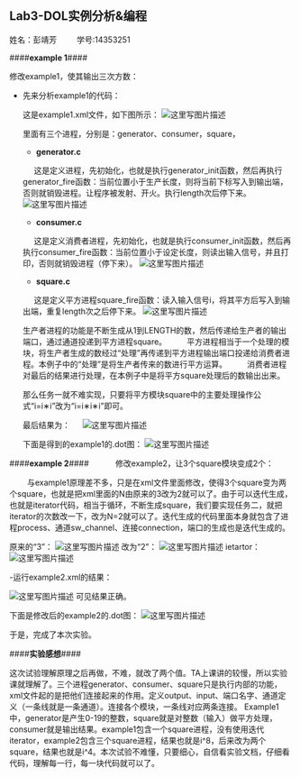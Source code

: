 ## Lab3-DOL实例分析&编程 ##

姓名：彭靖芳 &nbsp;&nbsp;&nbsp;&nbsp;&nbsp;&nbsp;&nbsp;&nbsp;学号:14353251

####**example 1**####

修改example1，使其输出三次方数：

 - 先来分析example1的代码：

	这是example1.xml文件，如下图所示：
 ![这里写图片描述](http://img.blog.csdn.net/20161018111033328)

	里面有三个进程，分别是：generator、consumer，square，
	
	 - **generator.c**
	
	&nbsp;&nbsp;&nbsp;&nbsp;&nbsp;这是定义进程，先初始化，也就是执行generator_init函数，然后再执行generator_fire函数：当前位置小于生产长度，则将当前下标写入到输出端，否则就销毁进程。让程序被发射、开火。执行length次后停下来。
	![这里写图片描述](http://img.blog.csdn.net/20161018112149490)

	 - **consumer.c**
	
	&nbsp;&nbsp;&nbsp;&nbsp;&nbsp;这是定义消费者进程，先初始化，也就是执行consumer_init函数，然后再执行consumer_fire函数：当前位置小于设定长度，则读出输入信号，并且打印，否则就销毁进程（停下来）。
![这里写图片描述](http://img.blog.csdn.net/20161018112622015)

	 - **square.c**
	
	&nbsp;&nbsp;&nbsp;&nbsp;&nbsp;这是定义平方进程square_fire函数：读入输入信号i，将其平方后写入到输出端，重复length次之后停下来。
![这里写图片描述](http://img.blog.csdn.net/20161018112745267)
		

	生产者进程的功能是不断生成从1到LENGTH的数，然后传递给生产者的输出端口，通过通道投递到平方进程square。 
　　
	平方进程相当于一个处理的模块，将生产者生成的数经过“处理”再传递到平方进程输出端口投递给消费者进程。本例子中的“处理”是将生产者传来的数进行平方运算。 
　　
消费者进程对最后的结果进行处理，在本例子中是将平方square处理后的数输出出来。 
	
	那么任务一就不难实现，只要将平方模块square中的主要处理操作公式“i=i∗i”改为“i=i∗i∗i”即可。

	最后结果为： 
　
![这里写图片描述](http://img.blog.csdn.net/20161018121606988)


	
	下面是得到的example1的.dot图：
![这里写图片描述](http://img.blog.csdn.net/20161018121810959)


####**example 2**####
&nbsp;&nbsp;&nbsp;&nbsp;&nbsp;&nbsp;&nbsp;&nbsp;&nbsp;&nbsp;&nbsp;修改example2，让3个square模块变成2个：
	
&nbsp;&nbsp;&nbsp;&nbsp;&nbsp;&nbsp;&nbsp;&nbsp;与example1原理差不多，只是在xml文件里面修改，使得3个square变为两个square，也就是把xml里面的N由原来的3改为2就可以了。由于可以迭代生成，也就是iterator代码，相当于循环，不断生成square，我们要实现任务二，就把iterator的次数改一下，改为N=2就可以了。迭代生成的代码里面本身就包含了进程process、通道sw_channel、连接connection，端口的生成也是迭代生成的。
		
原来的“3”：
	![这里写图片描述](http://img.blog.csdn.net/20161018122954927)
改为“2”：
![这里写图片描述](http://img.blog.csdn.net/20161018123031084)
ietartor：
![这里写图片描述](http://img.blog.csdn.net/20161018123137131)

 -运行example2.xml的结果：
 
![这里写图片描述](http://img.blog.csdn.net/20161018123355601)
可见结果正确。

下面是修改后的example2的.dot图：
![这里写图片描述](http://img.blog.csdn.net/20161018123533461)

于是，完成了本次实验。


####**实验感想**####

这次试验理解原理之后再做，不难，就改了两个值。TA上课讲的较慢，所以实验课就理解了。三个进程generator、consumer、square只是执行内部的功能，xml文件起的是把他们连接起来的作用。定义output、input、端口名字、通道定义（一条线就是一条通道）。连接各个模块，一条线对应两条连接。
Example1中，generator是产生0-19的整数，square就是对整数（输入）做平方处理，consumer就是输出结果。example1包含一个square进程，没有使用迭代iterator，example2包含三个square进程，结果也就是i^8，后来改为两个square，结果也就是i^4。本次试验不难懂，只要细心，自信看实验文档，仔细看代码，理解每一行，每一块代码就可以了。




